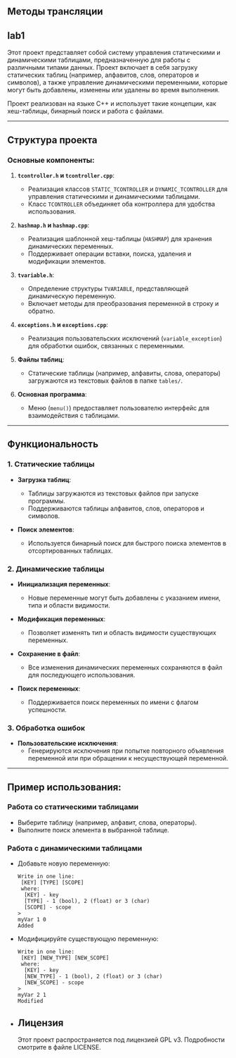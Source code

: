 

## Методы трансляции

## lab1

Этот проект представляет собой систему управления статическими и динамическими таблицами, предназначенную для работы с различными типами данных. Проект включает в себя загрузку статических таблиц (например, алфавитов, слов, операторов и символов), а также управление динамическими переменными, которые могут быть добавлены, изменены или удалены во время выполнения.

Проект реализован на языке C++ и использует такие концепции, как хеш-таблицы, бинарный поиск и работа с файлами.

---

## Структура проекта

### Основные компоненты:

1. **`tcontroller.h` и `tcontroller.cpp`**:

   - Реализация классов `STATIC_TCONTROLLER` и `DYNAMIC_TCONTROLLER` для управления статическими и динамическими таблицами.
   - Класс `TCONTROLLER` объединяет оба контроллера для удобства использования.
2. **`hashmap.h` и `hashmap.cpp`**:

   - Реализация шаблонной хеш-таблицы (`HASHMAP`) для хранения динамических переменных.
   - Поддерживает операции вставки, поиска, удаления и модификации элементов.
3. **`tvariable.h`**:

   - Определение структуры `TVARIABLE`, представляющей динамическую переменную.
   - Включает методы для преобразования переменной в строку и обратно.
4. **`exceptions.h` и `exceptions.cpp`**:

   - Реализация пользовательских исключений (`variable_exception`) для обработки ошибок, связанных с переменными.
5. **Файлы таблиц**:

   - Статические таблицы (например, алфавиты, слова, операторы) загружаются из текстовых файлов в папке `tables/`.
6. **Основная программа**:

   - Меню (`menu()`) предоставляет пользователю интерфейс для взаимодействия с таблицами.

---

## Функциональность

### 1. Статические таблицы

- **Загрузка таблиц**:

  - Таблицы загружаются из текстовых файлов при запуске программы.
  - Поддерживаются таблицы алфавитов, слов, операторов и символов.
- **Поиск элементов**:

  - Используется бинарный поиск для быстрого поиска элементов в отсортированных таблицах.

### 2. Динамические таблицы

- **Инициализация переменных**:

  - Новые переменные могут быть добавлены с указанием имени, типа и области видимости.
- **Модификация переменных**:

  - Позволяет изменять тип и область видимости существующих переменных.
- **Сохранение в файл**:

  - Все изменения динамических переменных сохраняются в файл для последующего использования.
- **Поиск переменных**:

  - Поддерживается поиск переменных по имени с флагом успешности.

### 3. Обработка ошибок

- **Пользовательские исключения**:
  - Генерируются исключения при попытке повторного объявления переменной или при обращении к несуществующей переменной.

---

## Пример использования:

### Работа со статическими таблицами

* Выберите таблицу (например, алфавит, слова, операторы).
* Выполните поиск элемента в выбранной таблице.

### Работа с динамическими таблицами

* Добавьте новую переменную:

  ```
  Write in one line:
   [KEY] [TYPE] [SCOPE]
   where:
    [KEY] - key
    [TYPE] - 1 (bool), 2 (float) or 3 (char)
    [SCOPE] - scope
  >
  myVar 1 0
  Added
  ```

+ Модифицируйте существующую переменную:

  ```
  Write in one line:
   [KEY] [NEW_TYPE] [NEW_SCOPE]
   where:
    [KEY] - key
    [NEW_TYPE] - 1 (bool), 2 (float) or 3 (char)
    [NEW_SCOPE] - scope
  >
  myVar 2 1
  Modified
  ```
+ ## Лицензия

  Этот проект распространяется под лицензией GPL v3. Подробности смотрите в файле LICENSE.
